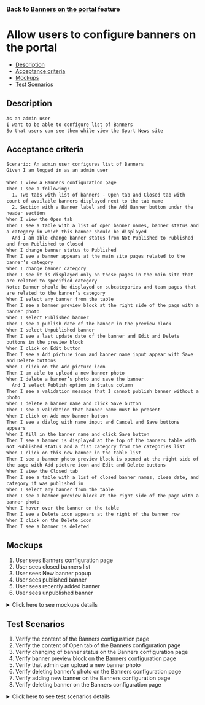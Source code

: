 ### Back to [Banners on the portal](../../) feature

# Allow users to configure banners on the portal

- [Description](#description)
- [Acceptance criteria](#acceptance-criteria)
- [Mockups](#mockups)
- [Test Scenarios](#test-scenarios)

## Description

    As an admin user 
    I want to be able to configure list of Banners
	So that users can see them while view the Sport News site

## Acceptance criteria

    Scenario: An admin user configures list of Banners
    Given I am logged in as an admin user

    When I view a Banners configuration page
    Then I see a following:
	  1. Two tabs with list of banners - Open tab and Closed tab with count of available banners displayed next to the tab name
      2. Section with a Banner label and the Add Banner button under the header section
    When I view the Open tab
    Then I see a table with a list of open banner names, banner status and a category in which this banner should be displayed 
      And I am able change banner status from Not Published to Published and from Published to Closed
    When I change banner status to Published
    Then I see a banner appears at the main site pages related to the banner’s category
    When I change banner category 
    Then I see it is displayed only on those pages in the main site that are related to specified category
    Note: Banner should be displayed on subcategories and team pages that are related to the banner’s category 
    When I select any banner from the table
    Then I see a banner preview block at the right side of the page with a banner photo
    When I select Published banner
    Then I see a publish date of the banner in the preview block
    When I select Unpublished banner
    Then I see a last update date of the banner and Edit and Delete buttons in the preview block
    When I click on Edit button
    Then I see a Add picture icon and banner name input appear with Save and Delete buttons
    When I click on the Add picture icon
    Then I am able to upload a new banner photo
    When I delete a banner’s photo and save the banner
      And I select Publish option in Status column
    Then I see a validation message that I cannot publish banner without a photo
    When I delete a banner name and click Save button
    Then I see a validation that banner name must be present
    When I click on Add new banner button
    Then I see a dialog with name input and Cancel and Save buttons appears
    When I fill in the banner name and click Save button
    Then I see a banner is displayed at the top of the banners table with Not Published status and a fist category from the categories list
    When I click on this new banner in the table list
    Then I see a banner photo preview block is opened at the right side of the page with Add picture icon and Edit and Delete buttons
    When I view the Closed tab
    Then I see a table with a list of closed banner names, close date, and category it was published in
    When I select any banner from the table
    Then I see a banner preview block at the right side of the page with a banner photo
    When I hover over the banner on the table
    Then I see a Delete icon appears at the right of the banner row
    When I click on the Delete icon
    Then I see a banner is deleted

## Mockups

1. User sees Banners configuration page
2. User sees closed banners list
3. User sees New banner popup
4. User sees published banner
5. User sees recently added banner
6. User sees unpublished banner

<details>
  <summary>Click here to see mockups details</summary>

**1. User sees Banners configuration page:**

![Article Screen](/products/sport_news_portal/web_application_features/banners/images/banners_configuration_page.png)

**2. User sees closed banners list:**

![Article Screen](/products/sport_news_portal/web_application_features/banners/images/closed_banners.png)

**3. User sees New banner popup:**

![Article Screen](/products/sport_news_portal/web_application_features/banners/images/new_banner_popup.png)

**4. User sees published banner:**

![Article Screen](/products/sport_news_portal/web_application_features/banners/images/published_banners.png)

**5. User sees recently added banner:**

![Article Screen](/products/sport_news_portal/web_application_features/banners/images/recently_added_banner.png)

**6. User sees unpublished banner:**

![Article Screen](/products/sport_news_portal/web_application_features/banners/images/unpublished_banners.png)

</details>

## Test Scenarios

1. Verify the content of the Banners configuration page
2. Verify the content of Open tab of the Banners configuration page
3. Verify changing of banner status on the Banners configuration page
4. Verify banner preview block on the Banners configuration page
5. Verify that admin can upload a new banner photo
6. Verify deleting banner’s photo on the Banners configuration page
7. Verify adding new banner on the Banners configuration page
8. Verify deleting banner on the Banners configuration page

<details>
  <summary>Click here to see test scenarios details</summary>

### **#1. Verify the content of the Banners configuration page**

|#|Steps|Expected Result
------|-------|----------
|1|Go to Sport News site|
|2|Log in your admin account|
|3|Click on the Banners icon on the left side bar|
|4|Observe the content of the Banners configuration page|The content of the Banners configuration page consists of:<br> - Two tabs with list of banners - Open tab and Closed tab with count of available banners displayed next to the tab name<br> - Section with a Banner label and the Add Banner button under the header section


### **#2. Verify the content of Open tab of the Banners configuration page**

|#|Steps|Expected Result
------|-------|----------
|1|Go to Sport News site|
|2|Log in your admin account|
|3|Click on the Banners icon on the left side bar|The list of articles below the comments section including:<br> - Heading "More Articles"<br> - Article thumbnail photo<br> - Article Headline<br> - Article Summary/Excerpt
|4|Observe the content of the Banners configuration page|The content of the Banners configuration page consists of:<br> - Two tabs with list of banners - Open tab and Closed tab with count of available banners displayed next to the tab name<br> - Section with a Banner label and the Add Banner button under the header section
|5|Check the content of Open tab|There is a  table with a list of open banner names, banner status and a category in which this banner should be displayed


### **#3. Verify changing of banner status on the Banners configuration page**

|#|Steps|Expected Result
------|-------|----------
|1|Go to Sport News site|
|2|Log in your admin account|
|3|Click on the Banners icon on the left side bar|
|4|Check the content of Open tab|There is a  table with a list of open banner names, banner status and a category in which this banner should be displayed
|5|Click on dropdown menu near Not Published status and choose Publish|Not Published status is changed to Publish
|6|Click on dropdown menu near Published status and choose Close|The banner appears at the main site pages related to the banner’s category

### **#4. Verify banner preview block on the Banners configuration page**

|#|Steps|Expected Result
------|-------|----------
|1|Go to Sport News site|
|2|Log in your admin account|
|3|Click on the Banners icon on the left side bar|
|4|Check the content of Open tab|There is a  table with a list of open banner names, banner status and a category in which this banner should be displayed
|5|Сlick on Banner|The banner preview block is opened at the right side of the page with a banner photo and a Delete and Edit photo buttons and a published date (if banner status is active)

### **#5. Verify that admin can upload a new banner photo**

|#|Steps|Expected Result
------|-------|----------
|1|Go to Sport News site|
|2|Log in your admin account|
|3|Click on the Banners icon on the left side bar|
|4|Check the content of Open tab|There is a  table with a list of open banner names, banner status and a category in which this banner should be displayed
|5|Сlick on Banner|The banner preview block is opened at the right side of the page with a banner photo and a Delete and Edit photo buttons and a published date (if banner status is active)
|6|Сlick Edit|The Add picture icon appears with Select and Delete buttons
|7|Click on the Add picture icon|Admin is able to upload a new banner photo

### **#6. Verify deleting banner’s photo on the Banners configuration page**

|#|Steps|Expected Result
------|-------|----------
|1|Go to Sport News site|
|2|Log in your admin account|
|3|Click on the Banners icon on the left side bar|
|4|Check the content of Open tab|There is a  table with a list of open banner names, banner status and a category in which this banner should be displayed
|5|Сlick on Banner with active status|The banner preview block is opened at the right side of the page with a banner photo and a Delete and Edit photo buttons and a published date (if banner status is active)
|6|Click on Delete button near banner photo|Banner’s photo is deleted

### **#7. Verify adding new banner on the Banners configuration page**

|#|Steps|Expected Result
------|-------|----------
|1|Go to Sport News site|
|2|Log in your admin account|
|3|Click on the Banners icon on the left side bar|
|4|Click on New Banner button|The dialog with name input and Cancel and Save buttons appear
|5|Fill in the banner name|
|6|Click Save button|Then the new banner is displayed at the top of the banners table with Not Published status and a fist category from the categories list

### **#8. Verify deleting banner on the Banners configuration page**

|#|Steps|Expected Result
------|-------|----------
|1|Go to Sport News site|
|2|Log in your admin account|
|3|Click on the Closed tab|
|4|Observe the content of Closed tab|There is a table with a list of closed banner names and date when the banner status was changed to closed
|5|Hover over the banner on the table|The Delete icon appears at the right of the banner row
|6|Click on the Delete icon|The banner is deleted

</details>

